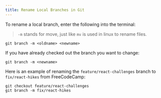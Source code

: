 ```yaml
---
title: Rename Local Branches in Git
---
```

To rename a local branch, enter the following into the terminal:

> `-m` stands for move, just like `mv` is used in linux to rename files.
```shell
git branch -m <oldname> <newname>
```

If you have already checked out the branch you want to change:
```shell
git branch -m <newname>
```

Here is an example of renaming the `feature/react-challenges` branch to `fix/react-hikes` from FreeCodeCamp:
```shell
git checkout feature/react-challenges
git branch -m fix/react-hikes
```
